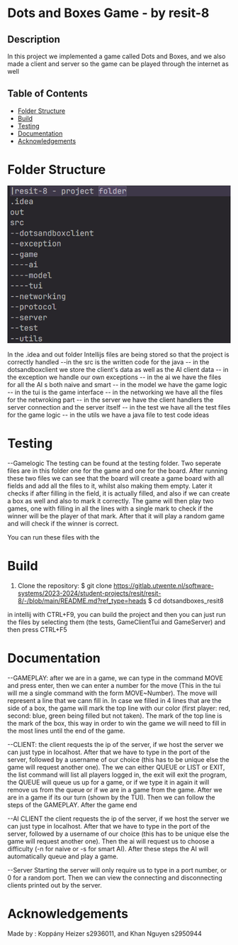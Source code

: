 # Dots and Boxes Game - by resit-8

## Description
In this project we implemented a game called Dots and Boxes, and we also
made a client and server so the game can be played through the internet
as well

## Table of Contents

- [Folder Structure](#folder-structure)
- [Build](#build)
- [Testing](#testing)
- [Documentation](#documentation)
- [Acknowledgements](#acknowledgements)

# Folder Structure
![Alt text](image.png)

In the .idea and out folder Intellijs files are being stored so that the project is correctly handled
--in the src is the written code for the java
-- in the dotsandboxclient we store the client's data as well as the AI client data
-- in the exception we handle our own exceptions
-- in the ai we have the files for all the AI s both naive and smart
-- in the model we have the game logic
-- in the tui is the game interface
-- in the networking we have all the files for the netwroking part
-- in the server we have the client handlers the server connection and the server itself
-- in the test we have all the test files for the game logic
-- in the utils we have a java file to test code ideas

# Testing
--Gamelogic
The testing can be found at the testing folder. Two seperate files are in this folder one for the game and one for the board.
After running these two files we can see that the board will create a game board with all fields and add all the files to it, whilst also making them empty. Later it checks if after filling in the field, it is actually filled, and also if we can create a box as well and also to mark it correctly.
The game will then play two games, one with filling in all the lines with a single mark to check if the winner will be the player of that mark. After that it will play a random game and will check if the winner is correct.

You can run these files with the

# Build

1. Clone the repository:
   $ git clone https://gitlab.utwente.nl/software-systems/2023-2024/student-projects/resit/resit-8/-/blob/main/README.md?ref_type=heads
   $ cd dotsandboxes_resit8

in intellij with CTRL+F9, you can build the project and then you can just run the files by selecting them (the tests, GameClientTui and GameServer) and then press CTRL+F5

# Documentation
--GAMEPLAY: 
after we are in a game, we can type in the command MOVE and press enter, then we can enter a number for the move (This in the tui will me a single command with the form MOVE~Number). The move will represent a line that we cann fill in. In case we filled in 4 lines that are the side of a box, the game will mark the top line with our color (first player: red, second: blue, green being filled but not taken). The mark of the top line is the mark of the box, this way in order to win the game we will need to fill in the most lines until the end of the game. 

--CLIENT:
the client requests the ip of the server, if we host the server we can just type in localhost. After that we have to type in the port of the server, followed by a username of our choice (this has to be unique else the game will request another one). The we can either QUEUE or LIST or EXIT, the list command will list all players logged in, the exit will exit the program, the QUEUE will queue us up for a game, or if we type it in again it will remove us from the queue or if we are in a game from the game. After we are in a game if its our turn (shown by the TUI). Then we can follow the steps of the GAMEPLAY. After the game end

--AI CLIENT
the client requests the ip of the server, if we host the server we can just type in localhost. After that we have to type in the port of the server, followed by a username of our choice (this has to be unique else the game will request another one). Then the ai will request us to choose a difficulty (-n for naive or -s for smart AI). After these steps the AI will automatically queue and play a game.

--Server
Starting the server will only require us to type in a port number, or 0 for a random port. Then we can view the connecting and disconnecting clients printed out by the server.

# Acknowledgements
Made by : Koppány Heizer s2936011, and Khan Nguyen s2950944
